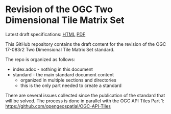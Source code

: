 # Revision of the OGC Two Dimensional Tile Matrix Set

Latest draft specifications: [HTML](https://docs.opengeospatial.org/DRAFTS/17-083r3.html) [PDF](https://docs.opengeospatial.org/DRAFTS/17-083r3.pdf)

This GitHub repository contains the draft content for the revision of the OGC 17-083r2 Two Dimensional Tile Matrix Set standard.

The repo is organized as follows:

* index.adoc - nothing in this document
* standard - the main standard document content
  - organized in multiple sections and directories
  - this is the only part needed to create a standard

There are several issues collected since the publication of the standard that will be solved. The process is done in parallel with the OGC API Tiles Part 1: https://github.com/opengeospatial/OGC-API-Tiles
